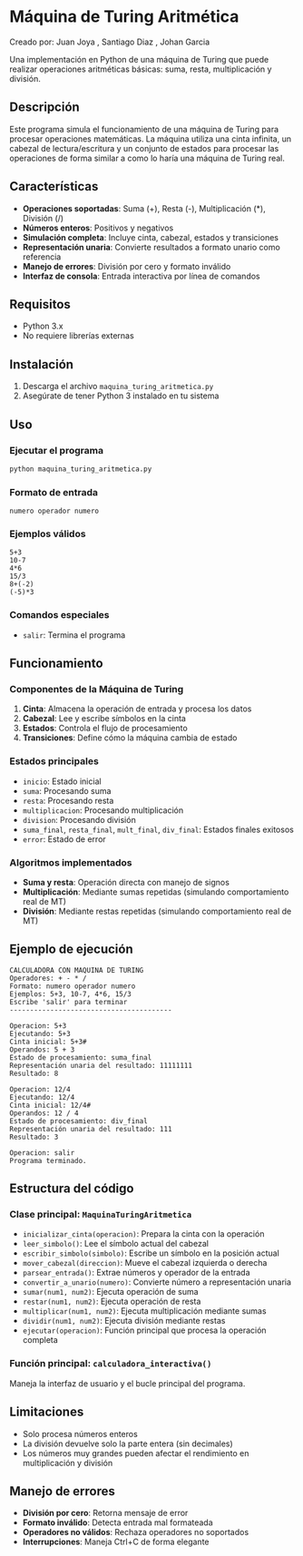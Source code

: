 # Máquina de Turing Aritmética

Creado por:
Juan Joya
, Santiago Diaz
, Johan Garcia

Una implementación en Python de una máquina de Turing que puede realizar operaciones aritméticas básicas: suma, resta, multiplicación y división.

## Descripción

Este programa simula el funcionamiento de una máquina de Turing para procesar operaciones matemáticas. La máquina utiliza una cinta infinita, un cabezal de lectura/escritura y un conjunto de estados para procesar las operaciones de forma similar a como lo haría una máquina de Turing real.

## Características

- **Operaciones soportadas**: Suma (+), Resta (-), Multiplicación (*), División (/)
- **Números enteros**: Positivos y negativos
- **Simulación completa**: Incluye cinta, cabezal, estados y transiciones
- **Representación unaria**: Convierte resultados a formato unario como referencia
- **Manejo de errores**: División por cero y formato inválido
- **Interfaz de consola**: Entrada interactiva por línea de comandos

## Requisitos

- Python 3.x
- No requiere librerías externas

## Instalación

1. Descarga el archivo `maquina_turing_aritmetica.py`
2. Asegúrate de tener Python 3 instalado en tu sistema

## Uso

### Ejecutar el programa

```bash
python maquina_turing_aritmetica.py
```

### Formato de entrada

```
numero operador numero
```

### Ejemplos válidos

```
5+3
10-7
4*6
15/3
8+(-2)
(-5)*3
```

### Comandos especiales

- `salir`: Termina el programa

## Funcionamiento

### Componentes de la Máquina de Turing

1. **Cinta**: Almacena la operación de entrada y procesa los datos
2. **Cabezal**: Lee y escribe símbolos en la cinta
3. **Estados**: Controla el flujo de procesamiento
4. **Transiciones**: Define cómo la máquina cambia de estado

### Estados principales

- `inicio`: Estado inicial
- `suma`: Procesando suma
- `resta`: Procesando resta
- `multiplicacion`: Procesando multiplicación
- `division`: Procesando división
- `suma_final`, `resta_final`, `mult_final`, `div_final`: Estados finales exitosos
- `error`: Estado de error

### Algoritmos implementados

- **Suma y resta**: Operación directa con manejo de signos
- **Multiplicación**: Mediante sumas repetidas (simulando comportamiento real de MT)
- **División**: Mediante restas repetidas (simulando comportamiento real de MT)

## Ejemplo de ejecución

```
CALCULADORA CON MAQUINA DE TURING
Operadores: + - * /
Formato: numero operador numero
Ejemplos: 5+3, 10-7, 4*6, 15/3
Escribe 'salir' para terminar
----------------------------------------

Operacion: 5+3
Ejecutando: 5+3
Cinta inicial: 5+3#
Operandos: 5 + 3
Estado de procesamiento: suma_final
Representación unaria del resultado: 11111111
Resultado: 8

Operacion: 12/4
Ejecutando: 12/4
Cinta inicial: 12/4#
Operandos: 12 / 4
Estado de procesamiento: div_final
Representación unaria del resultado: 111
Resultado: 3

Operacion: salir
Programa terminado.
```

## Estructura del código

### Clase principal: `MaquinaTuringAritmetica`

- `inicializar_cinta(operacion)`: Prepara la cinta con la operación
- `leer_simbolo()`: Lee el símbolo actual del cabezal
- `escribir_simbolo(simbolo)`: Escribe un símbolo en la posición actual
- `mover_cabezal(direccion)`: Mueve el cabezal izquierda o derecha
- `parsear_entrada()`: Extrae números y operador de la entrada
- `convertir_a_unario(numero)`: Convierte número a representación unaria
- `sumar(num1, num2)`: Ejecuta operación de suma
- `restar(num1, num2)`: Ejecuta operación de resta
- `multiplicar(num1, num2)`: Ejecuta multiplicación mediante sumas
- `dividir(num1, num2)`: Ejecuta división mediante restas
- `ejecutar(operacion)`: Función principal que procesa la operación completa

### Función principal: `calculadora_interactiva()`

Maneja la interfaz de usuario y el bucle principal del programa.

## Limitaciones

- Solo procesa números enteros
- La división devuelve solo la parte entera (sin decimales)
- Los números muy grandes pueden afectar el rendimiento en multiplicación y división

## Manejo de errores

- **División por cero**: Retorna mensaje de error
- **Formato inválido**: Detecta entrada mal formateada
- **Operadores no válidos**: Rechaza operadores no soportados
- **Interrupciones**: Maneja Ctrl+C de forma elegante

